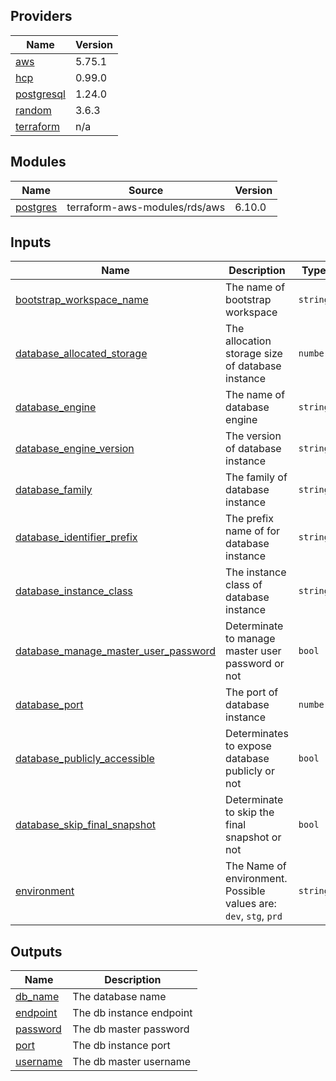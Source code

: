 <!-- BEGIN_TF_DOCS -->
## Providers

| Name | Version |
|------|---------|
| <a name="provider_aws"></a> [aws](#provider\_aws) | 5.75.1 |
| <a name="provider_hcp"></a> [hcp](#provider\_hcp) | 0.99.0 |
| <a name="provider_postgresql"></a> [postgresql](#provider\_postgresql) | 1.24.0 |
| <a name="provider_random"></a> [random](#provider\_random) | 3.6.3 |
| <a name="provider_terraform"></a> [terraform](#provider\_terraform) | n/a |

## Modules

| Name | Source | Version |
|------|--------|---------|
| <a name="module_postgres"></a> [postgres](#module\_postgres) | terraform-aws-modules/rds/aws | 6.10.0 |

## Inputs

| Name | Description | Type | Default | Required |
|------|-------------|------|---------|:--------:|
| <a name="input_bootstrap_workspace_name"></a> [bootstrap\_workspace\_name](#input\_bootstrap\_workspace\_name) | The name of bootstrap workspace | `string` | n/a | yes |
| <a name="input_database_allocated_storage"></a> [database\_allocated\_storage](#input\_database\_allocated\_storage) | The allocation storage size of database instance | `number` | `20` | no |
| <a name="input_database_engine"></a> [database\_engine](#input\_database\_engine) | The name of database engine | `string` | `"postgres"` | no |
| <a name="input_database_engine_version"></a> [database\_engine\_version](#input\_database\_engine\_version) | The version of database instance | `string` | `"16.4"` | no |
| <a name="input_database_family"></a> [database\_family](#input\_database\_family) | The family of database instance | `string` | `"postgres16"` | no |
| <a name="input_database_identifier_prefix"></a> [database\_identifier\_prefix](#input\_database\_identifier\_prefix) | The prefix name of for database instance | `string` | `"safepass-sentinel"` | no |
| <a name="input_database_instance_class"></a> [database\_instance\_class](#input\_database\_instance\_class) | The instance class of database instance | `string` | `"db.t3.micro"` | no |
| <a name="input_database_manage_master_user_password"></a> [database\_manage\_master\_user\_password](#input\_database\_manage\_master\_user\_password) | Determinate to manage master user password or not | `bool` | `false` | no |
| <a name="input_database_port"></a> [database\_port](#input\_database\_port) | The port of database instance | `number` | `5432` | no |
| <a name="input_database_publicly_accessible"></a> [database\_publicly\_accessible](#input\_database\_publicly\_accessible) | Determinates to expose database publicly or not | `bool` | `true` | no |
| <a name="input_database_skip_final_snapshot"></a> [database\_skip\_final\_snapshot](#input\_database\_skip\_final\_snapshot) | Determinate to skip the final snapshot or not | `bool` | `true` | no |
| <a name="input_environment"></a> [environment](#input\_environment) | The Name of environment. Possible values are: `dev`, `stg`, `prd` | `string` | `"dev"` | no |

## Outputs

| Name | Description |
|------|-------------|
| <a name="output_db_name"></a> [db\_name](#output\_db\_name) | The database name |
| <a name="output_endpoint"></a> [endpoint](#output\_endpoint) | The db instance endpoint |
| <a name="output_password"></a> [password](#output\_password) | The db master password |
| <a name="output_port"></a> [port](#output\_port) | The db instance port |
| <a name="output_username"></a> [username](#output\_username) | The db master username |
<!-- END_TF_DOCS -->
